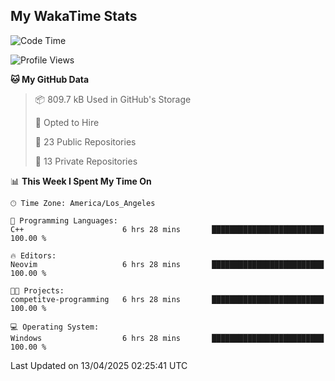 ## My WakaTime Stats
<!--START_SECTION:waka-->
![Code Time](http://img.shields.io/badge/Code%20Time-222%20hrs%2039%20mins-blue)

![Profile Views](http://img.shields.io/badge/Profile%20Views-0-blue)

**🐱 My GitHub Data** 

> 📦 809.7 kB Used in GitHub's Storage 
 > 
> 💼 Opted to Hire
 > 
> 📜 23 Public Repositories 
 > 
> 🔑 13 Private Repositories 
 > 
📊 **This Week I Spent My Time On** 

```text
🕑︎ Time Zone: America/Los_Angeles

💬 Programming Languages: 
C++                      6 hrs 28 mins       █████████████████████████   100.00 % 

🔥 Editors: 
Neovim                   6 hrs 28 mins       █████████████████████████   100.00 % 

🐱‍💻 Projects: 
competitve-programming   6 hrs 28 mins       █████████████████████████   100.00 % 

💻 Operating System: 
Windows                  6 hrs 28 mins       █████████████████████████   100.00 % 
```


 Last Updated on 13/04/2025 02:25:41 UTC
<!--END_SECTION:waka-->
